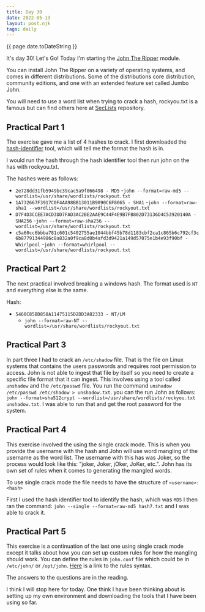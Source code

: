 ```yaml
---
title: Day 30
date: 2022-05-13
layout: post.njk
tags: daily
---
```


{{ page.date.toDateString }}

It's day 30! Let's Go! Today I'm starting the [John The Ripper](https://tryhackme.com/room/johntheripper0) module.

You can install John The Ripper on a variety of operating systems, and comes in different distributions. Some of the distributions core distribution, community editions, and one with an extended feature set called Jumbo John.

You will need to use a word list when trying to crack a hash, rockyou.txt is a famous but can find others here at [SecLists](https://github.com/danielmiessler/SecLists) repository.

## Practical Part 1

The exercise gave me a list of 4 hashes to crack. I first downloaded the [hash-identifier](https://gitlab.com/kalilinux/packages/hash-identifier/-/tree/kali/master) tool, which will tell me the format the hash is in.

I would run the hash through the hash identifier tool then run john on the has with rockyou.txt.

The hashes were as follows:
- `2e728dd31fb5949bc39cac5a9f066498 - MD5`
    -`john --format=raw-md5 --wordlist=/usr/share/wordlists/rockyout.txt`
- `1A732667F3917C0F4AA98BB13011B9090C6F8065 - SHA1`
    -`john --format=raw-sha1 --wordlist=/usr/share/wordlists/rockyout.txt`
- `D7F4D3CCEE7ACD3DD7FAD3AC2BE2AAE9C44F4E9B7FB802D73136D4C53920140A - SHA256`
    -`john --format=raw-sha256 --wordlist=/usr/share/wordlists/rockyout.txt`
- `c5a60cc6bbba781c601c5402755ae1044bbf45b78d1183cbf2ca1c865b6c792cf3c6b87791344986c8a832a0f9ca8d0b4afd3d9421a149d57075e1b4e93f90bf - Whirlpool`
    -`john --format=whirlpool --wordlist=/usr/share/wordlists/rockyout.txt`

## Practical Part 2
The next practical involved breaking a windows hash. The format used is `NT` and everything else is the same.

Hash:
- `5460C85BD858A11475115D2DD3A82333 - NT/LM`
    - `john --format=raw-NT --wordlist=/usr/share/wordlists/rockyout.txt`

## Practical Part 3
In part three I had to crack an `/etc/shadow` file. That is the file on Linux systems that contains the users passwords and requires root permission to access. John is not able to ingest that file by itself so you need to create a specific file format that it can ingest. This involves using a tool called `unshadow` and the `/etc/passwd` file. You run the command `unshadow /etc/passwd /etc/shadow > unshadow.txt`. you can the run John as follows:
`john --format=sha512crypt --wordlist=/usr/share/wordlists/rockyou.txt unshadow.txt`. I was able to run that and get the root password for the system.

## Practical Part 4
This exercise involved the using the single crack mode. This is when you provide the username with the hash and John will use word mangling of the username as the word list. The username with this has was Joker, so the process would look like this: "joker, Joker, jOker, JoKer, etc.". John has its own set of rules when it comes to generating the mangled words.

To use single crack mode the file needs to have the structure of `<username>:<hash>`

First I used the hash identifier tool to identify the hash, which was `MD5` I then ran the command: `john --single --format=raw-md5 hash7.txt` and I was able to crack it.

## Practical Part 5
This exercise is a continuation of the last one using single crack mode except it talks about how you can set up custom rules for how the mangling should work. You can define the rules in `john.conf` file which could be in `/etc/john/` or `/opt/john`. [Here](https://www.openwall.com/john/doc/RULES.shtml) is a link to the rules syntax.

The answers to the questions are in the reading.

I think I will stop here for today. One think I have been thinking about is setting up my own environment and downloading the tools that I have been using so far.